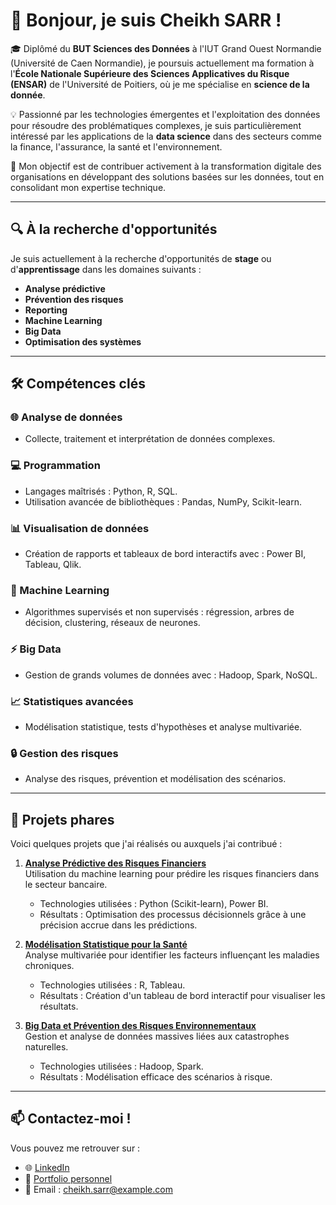 # 👋 Bonjour, je suis Cheikh SARR !

🎓 Diplômé du **BUT Sciences des Données** à l'IUT Grand Ouest Normandie (Université de Caen Normandie), je poursuis actuellement ma formation à l'**École Nationale Supérieure des Sciences Applicatives du Risque (ENSAR)** de l'Université de Poitiers, où je me spécialise en **science de la donnée**.

💡 Passionné par les technologies émergentes et l'exploitation des données pour résoudre des problématiques complexes, je suis particulièrement intéressé par les applications de la **data science** dans des secteurs comme la finance, l'assurance, la santé et l'environnement.

🌟 Mon objectif est de contribuer activement à la transformation digitale des organisations en développant des solutions basées sur les données, tout en consolidant mon expertise technique.

---

## 🔍 À la recherche d'opportunités
Je suis actuellement à la recherche d'opportunités de **stage** ou d'**apprentissage** dans les domaines suivants :
- **Analyse prédictive**
- **Prévention des risques**
- **Reporting**
- **Machine Learning**
- **Big Data**
- **Optimisation des systèmes**

---

## 🛠️ Compétences clés
### 🌐 Analyse de données
- Collecte, traitement et interprétation de données complexes.
  
### 💻 Programmation
- Langages maîtrisés : Python, R, SQL.
- Utilisation avancée de bibliothèques : Pandas, NumPy, Scikit-learn.

### 📊 Visualisation de données
- Création de rapports et tableaux de bord interactifs avec : Power BI, Tableau, Qlik.

### 🤖 Machine Learning
- Algorithmes supervisés et non supervisés : régression, arbres de décision, clustering, réseaux de neurones.

### ⚡ Big Data
- Gestion de grands volumes de données avec : Hadoop, Spark, NoSQL.

### 📈 Statistiques avancées
- Modélisation statistique, tests d'hypothèses et analyse multivariée.

### 🔒 Gestion des risques
- Analyse des risques, prévention et modélisation des scénarios.

---

## 🚀 Projets phares
Voici quelques projets que j'ai réalisés ou auxquels j'ai contribué :

1. **[Analyse Prédictive des Risques Financiers](#)**  
   Utilisation du machine learning pour prédire les risques financiers dans le secteur bancaire.  
   - Technologies utilisées : Python (Scikit-learn), Power BI.  
   - Résultats : Optimisation des processus décisionnels grâce à une précision accrue dans les prédictions.

2. **[Modélisation Statistique pour la Santé](#)**  
   Analyse multivariée pour identifier les facteurs influençant les maladies chroniques.  
   - Technologies utilisées : R, Tableau.  
   - Résultats : Création d'un tableau de bord interactif pour visualiser les résultats.

3. **[Big Data et Prévention des Risques Environnementaux](#)**  
   Gestion et analyse de données massives liées aux catastrophes naturelles.  
   - Technologies utilisées : Hadoop, Spark.  
   - Résultats : Modélisation efficace des scénarios à risque.

---

## 📫 Contactez-moi !
Vous pouvez me retrouver sur :
- 🌐 [LinkedIn](https://www.linkedin.com/in/cheikh-sarr)
- 💼 [Portfolio personnel](#)
- 📧 Email : cheikh.sarr@example.com

